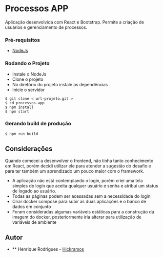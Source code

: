 # Processos APP

Aplicação desenvolvida com React e Bootstrap. Permite a criação de usuários e gerenciamento de processos.

### Pré-requisitos

* [NodeJs](https://nodejs.org/en/)

### Rodando o Projeto

* Instale o NodeJs
* Clone o projeto
* No diretório do projeto instale as dependências
* Inicie o servidor

```
$ git clone < url-projeto.git >
$ cd processos-app
$ npm install
$ npm start
```

### Gerando build de produção

```
$ npm run build
```

## Considerações

Quando comecei a desenvolver o frontend, não tinha tanto conhecimento em React, porém decidi utilizar ele para atender a sugestão do desafio e
para ter também um aprendizado um pouco maior com o framework.

* A aplicação não está contemplando o login, porém criei uma tela simples de login que aceita qualquer usuário e senha e atribui um status de logado ao usuário.
* Todas as páginas podem ser acessadas sem a necessidade do login
* Criar docker compose para subir as duas aplicações e o banco de dados em conjunto
* Foram consideradas algumas variáveis estáticas para a construção da imagem do docker,
posteriormente iria alterar para utilização de variáveis de ambiente


## Autor

* ** Henrique Rodrigues - [Hickramos](https://github.com/hickramos)



